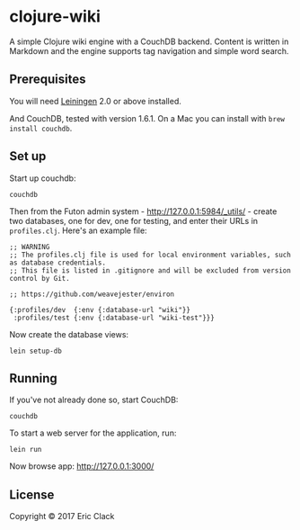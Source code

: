 # clojure-wiki

A simple Clojure wiki engine with a CouchDB backend. Content is written in Markdown and the engine supports tag navigation and simple word search.

## Prerequisites

You will need [Leiningen][1] 2.0 or above installed.

[1]: https://github.com/technomancy/leiningen

And CouchDB, tested with version 1.6.1. On a Mac you can install with `brew install couchdb`.

## Set up

Start up couchdb:

    couchdb

Then from the Futon admin system - http://127.0.0.1:5984/_utils/ - create two databases, one for dev, one for testing, and enter their URLs in `profiles.clj`. Here's an example file:

```
;; WARNING
;; The profiles.clj file is used for local environment variables, such as database credentials.
;; This file is listed in .gitignore and will be excluded from version control by Git.

;; https://github.com/weavejester/environ

{:profiles/dev  {:env {:database-url "wiki"}}
 :profiles/test {:env {:database-url "wiki-test"}}}
```

Now create the database views:

    lein setup-db

## Running

If you've not already done so, start CouchDB:

    couchdb

To start a web server for the application, run:

    lein run
    
Now browse app: http://127.0.0.1:3000/

## License

Copyright © 2017 Eric Clack
